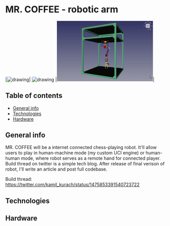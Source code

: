 # MR. COFFEE - robotic arm

|<img src="article/resources/gifs/mrcoffee2.gif" alt="drawing" width="250"/>|
<img src="article/resources/gifs/teawmrcoffee.gif" alt="drawing"  width="331"/>
|<img src="article/resources/gifs/mrcoffee_cad.gif" alt="drawing"  width="300"/>|

## Table of contents

* [General info](#general-info)
* [Technologies](#technologies)
* [Hardware](#hardware)

## General info

MR. COFFEE will be a internet connected chess-playing robot. It'll allow users to play in human-machine mode (my custom UCI engine) or human-human mode, where robot serves as a remote hand for connected player. Build thread on twitter is a simple tech blog. After release of final verison of robot, I'll write an article and post full codebase. 
 
Build thread: https://twitter.com/kamil_kurach/status/1475853391540723722

## Technologies

## Hardware
